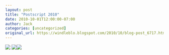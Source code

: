 ```yaml
---
layout: post
title: "Postscript 2010"
date: 2010-10-01T12:00:00-07:00
author: Jack
categories: [uncategorized]
original_url: https://windleblo.blogspot.com/2010/10/blog-post_6717.html
---
```


![](https://lh3.googleusercontent.com/blogger_img_proxy/AEn0k_u0jkTkdxQn1yQt8nQS20qBshChovTYZRm5oJiz5RFvQPDNRfLmnnRA8OonQmKduKWDTtCNop6IvUrmDqUoDZ6iD7GOe0OqxLSnBZY7RYGc47jPT_8YYH3wl0jiDclumNJ8BF8cNM25w-qLLwTFAE7lZexGWSoy5u1vQ3bAk36BMpbCead8SG_51_rc9FtoWj5F5FV4-bOlYBAo8QTLeOkHD32m8jWqR3EruWQAfXymVVzlgBmnFsNH2wTlMfbSc9EHcuHlo1-ewWJkLGHcgzDA0UBbnKQortbCyMz3KXHU90jR5jet7A=s0-d) [![](https://lh3.googleusercontent.com/blogger_img_proxy/AEn0k_tWOE50OZ-acHejOE5G1lMdgzZ-El9fWkAevV2kkH16tgiOrFi5dCB7T_e-aMwvkzoYZiq6u7Txyh8sMsRuBKmlVnXvW2bzfUujX3ZG4ZFZ70BO_52vV-bd=s0-d)](http://photobucket.com/redirect/album?showShareLB=1)[![](https://lh3.googleusercontent.com/blogger_img_proxy/AEn0k_uFziVRXUxV6V07QjJY4S2PwGTeeQOFpzHNJQc4MbwwGppXGOJ_7E29xKof9I3tVbfSRFMV0CnWS5d0ifpyKF4yo6v2LOL8TIw-ePBf0N1dFYKDNDLxigFD=s0-d)](http://s373.photobucket.com/albums/oo174/windleblo/France%20and%20Austria/)